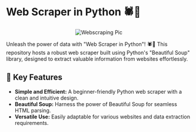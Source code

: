 # Web Scraper in Python 🕷️🐍

<div align="center">
  <img src="https://blog-images.webscraper.io/images/RDUD7eLl4kzTSwESZiycUJmExDT27lMHiyfdcciK.png" alt="Webscraping Pic">
</div>

Unleash the power of data with "Web Scraper in Python"! 🕷️🐍 This repository hosts a robust web scraper built using Python's "Beautiful Soup" library, designed to extract valuable information from websites effortlessly.

## 🚀 Key Features

- **Simple and Efficient:** A beginner-friendly Python web scraper with a clean and intuitive design.
- **Beautiful Soup:** Harness the power of Beautiful Soup for seamless HTML parsing.
- **Versatile Use:** Easily adaptable for various websites and data extraction requirements.

